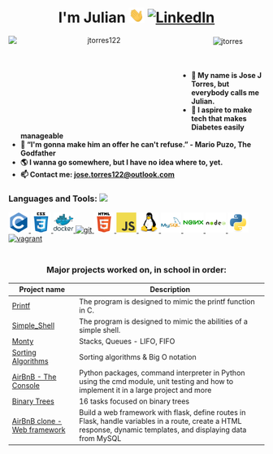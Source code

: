 <h1 align="center">I'm Julian <img src="https://raw.githubusercontent.com/ABSphreak/ABSphreak/master/gifs/Hi.gif" width="30px">	<a href="https://www.linkedin.com/in/jtorres122/"> <img src="https://raw.githubusercontent.com/rahuldkjain/github-profile-readme-generator/master/src/images/icons/Social/linked-in-alt.svg" alt="LinkedIn" width = 25px></a> </h1>


<p align="center"> <img align="left" src="https://github-readme-stats.vercel.app/api/top-langs?username=jtorres122&show_icons=true&locale=en&layout=compact&theme=radical" alt="jtorres122" width=360 height=180/>
<img align="center" src="https://github-readme-stats.vercel.app/api?username=jtorres122&show_icons=true&theme=radical" alt="jtorres" width=420 height=180/>
</p>

</br>
<h4> 

- 👋 My name is Jose J Torres, but everybody calls me Julian.
- 👀 I aspire to make tech that makes Diabetes easily manageable
- 🤌 “I'm gonna make him an offer he can't refuse.” - Mario Puzo, The Godfather
- 🌎 I wanna go somewhere, but I have no idea where to, yet. 
- 📫 Contact me: jose.torres122@outlook.com
</h4>



<h3 align="left">Languages and Tools: <img src = "https://media2.giphy.com/media/QssGEmpkyEOhBCb7e1/giphy.gif?cid=ecf05e47a0n3gi1bfqntqmob8g9aid1oyj2wr3ds3mg700bl&rid=giphy.gif" width = 20px> </h3>


<a href="https://www.cprogramming.com/" target="_blank"> <img src="https://raw.githubusercontent.com/devicons/devicon/master/icons/c/c-original.svg" alt="c" width="40" height="40"/> </a> <a href="https://www.w3schools.com/css/" target="_blank"> <img src="https://raw.githubusercontent.com/devicons/devicon/master/icons/css3/css3-original-wordmark.svg" alt="css3" width="40" height="40"/> </a> <a href="https://www.docker.com/" target="_blank"> <img src="https://raw.githubusercontent.com/devicons/devicon/master/icons/docker/docker-original-wordmark.svg" alt="docker" width="40" height="40"/> </a> <a href="https://git-scm.com/" target="_blank"> <img src="https://www.vectorlogo.zone/logos/git-scm/git-scm-icon.svg" alt="git" width="40" height="40"/> </a> <a href="https://www.w3.org/html/" target="_blank"> <img src="https://raw.githubusercontent.com/devicons/devicon/master/icons/html5/html5-original-wordmark.svg" alt="html5" width="40" height="40"/> </a> <a href="https://developer.mozilla.org/en-US/docs/Web/JavaScript" target="_blank"> <img src="https://raw.githubusercontent.com/devicons/devicon/master/icons/javascript/javascript-original.svg" alt="javascript" width="40" height="40"/> </a> <a href="https://www.linux.org/" target="_blank"> <img src="https://raw.githubusercontent.com/devicons/devicon/master/icons/linux/linux-original.svg" alt="linux" width="40" height="40"/> </a> <a href="https://www.mysql.com/" target="_blank"> <img src="https://raw.githubusercontent.com/devicons/devicon/master/icons/mysql/mysql-original-wordmark.svg" alt="mysql" width="40" height="40"/> </a> <a href="https://www.nginx.com" target="_blank"> <img src="https://raw.githubusercontent.com/devicons/devicon/master/icons/nginx/nginx-original.svg" alt="nginx" width="40" height="40"/> </a> <a href="https://nodejs.org" target="_blank"> <img src="https://raw.githubusercontent.com/devicons/devicon/master/icons/nodejs/nodejs-original-wordmark.svg" alt="nodejs" width="40" height="40"/> </a> <a href="https://www.python.org" target="_blank"> <img src="https://raw.githubusercontent.com/devicons/devicon/master/icons/python/python-original.svg" alt="python" width="40" height="40"/> </a> <a href="https://www.vagrantup.com/" target="_blank"> <img src="https://www.vectorlogo.zone/logos/vagrantup/vagrantup-icon.svg" alt="vagrant" width="40" height="40"/> </a> </p>

<h3 align="center"><br>Major projects worked on, in school in order:</h3> 
  
| Project name | Description |
| --- | --- |
|[Printf](https://github.com/luisobregon21/printf)| The program is designed to mimic the printf function in C.|
|[Simple_Shell](https://github.com/luisobregon21/simple_shell)| The program is designed to mimic the abilities of a simple shell. |
|[Monty](https://github.com/luisobregon21/monty) | Stacks, Queues - LIFO, FIFO |
|[Sorting Algorithms](https://github.com/luisobregon21/sorting_algorithms)| Sorting algorithms & Big O notation |
|[AirBnB - The Console](https://github.com/luisobregon21/AirBnB_clone)| Python packages, command interpreter in Python using the cmd module, unit testing and how to implement it in a large project and more|
|[Binary Trees](https://github.com/luisobregon21/binary_trees)| 16 tasks focused on binary trees|
|[AirBnB clone - Web framework](https://github.com/luisobregon21/AirBnB_clone_v2)| Build a web framework with flask, define routes in Flask, handle variables in a route, create a HTML response, dynamic templates, and displaying data from MySQL|

